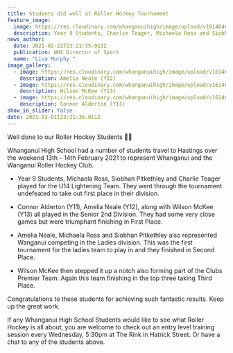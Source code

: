 ```yaml
---
title: Students did well at Roller Hockey Tournament
feature_image:
  image: https://res.cloudinary.com/whanganuihigh/image/upload/v1614640994/News/154376202_1820293718119726_2464348717788317734_o.jpg
  description: Year 9 Students, Charlie Teager, Michaela Ross and Siobhan Pitkethley.
news_author:
  date: 2021-02-22T23:21:35.913Z
  publication: WHS Director of Sport
  name: "Lisa Murphy "
image_gallery:
  - image: https://res.cloudinary.com/whanganuihigh/image/upload/v1614641012/News/154149748_1820293714786393_463991989327573287_o.jpg
    description: Amelia Neale (Y12)
  - image: https://res.cloudinary.com/whanganuihigh/image/upload/v1614641025/News/154786796_1820293708119727_1471021071320577719_n.jpg
    description: Wilson McKee (Y13)
  - image: https://res.cloudinary.com/whanganuihigh/image/upload/v1614641040/News/154329295_1820293778119720_826793098641985678_n.jpg
    description: Connor Alderton (Y11)
show_in_slider: false
date: 2021-03-01T23:21:36.011Z
---
```

Well done to our Roller Hockey Students 💚💛

Whanganui High School had a number of students travel to Hastings over the weekend 13th – 14th February 2021 to represent Whanganui and the Wanganui Roller Hockey Club.

* Year 9 Students, Michaela Ross, Siobhan Pitkethley and Charlie Teager played for the U14 Lightening Team. They went through the tournament undefeated to take out first place in their division.

* Connor Alderton (Y11), Amelia Neale (Y12), along with Wilson McKee (Y13) all played in the Senior 2nd Division. They had some very close games but were triumphant finishing in First Place.

* Amelia Neale, Michaela Ross and Siobhan Pitkethley also represented Wanganui competing in the Ladies division. This was the first tournament for the ladies team to play in and they finished in Second Place.

* Wilson McKee then stepped it up a notch also forming part of the Clubs Premier Team. Again this team finishing in the top three taking Third Place.

Congratulations to these students for achieving such fantastic results. Keep up the great work.

If any Whanganui High School Students would like to see what Roller Hockey is all about, you are welcome to check out an entry level training session every Wednesday, 5:30pm at The Rink in Hatrick Street. Or have a chat to any of the students above.